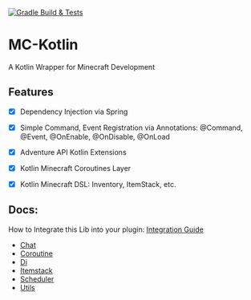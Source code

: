 [![Gradle Build & Tests](https://github.com/spaceblocknet/mc-kotlin/actions/workflows/build.yml/badge.svg)](https://github.com/spaceblocknet/mc-kotlin/actions/workflows/build.yml)

# MC-Kotlin
A Kotlin Wrapper for Minecraft Development

## Features
- [x] Dependency Injection via Spring
- [x] Simple Command, Event Registration via Annotations: @Command, @Event, @OnEnable, @OnDisable, @OnLoad
- [x] Adventure API Kotlin Extensions
- [x] Kotlin Minecraft Coroutines Layer
- [x] Kotlin Minecraft DSL: Inventory, ItemStack, etc.


## Docs:

How to Integrate this Lib into your plugin: [Integration Guide](docs/Integration.md)

- [Chat](docs/Chat.md)
- [Coroutine](docs/Coroutine.md)
- [Di](docs/Di.md)
- [Itemstack](docs/Itemstack.md)
- [Scheduler](docs/Scheduler.md)
- [Utils](docs/Utils.md)
